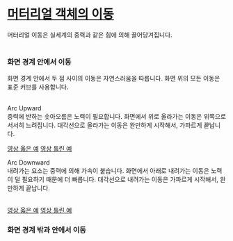 # [머터리얼 객체의 이동](https://material.io/guidelines/motion/movement.html)
머터리얼 이동은 실세계의 중력과 같은 힘에 의해 끌어당겨집니다.<br>
<br>

### 화면 경계 안에서 이동
화면 경계 안에서 두 점 사이의 이동은 자연스러움을 따릅니다. 화면 위의 모든 이동은 표준 커브를 사용합니다.<br>
<br>

Arc Upward<br>
중력에 반하는 솟아오름은 노력이 필요합니다. 화면에서 위로 올라가는 이동은 위쪽으로 서서히 느려집니다. 대각선으로 올라가는 이동은 완만하게 시작해서, 가파르게 끝납니다.
<br>

[영상 옳은 예](https://storage.googleapis.com/material-design/publish/material_v_11/assets/0B14F_FSUCc01Y2RoRE1vcnNPYVk/ShiftWithin_01_Upward_Do_v3.webm)
[영상 틀린 예](https://storage.googleapis.com/material-design/publish/material_v_11/assets/0B14F_FSUCc01Ym5MR3U1czRuSEE/ShiftWithin_02_Upward_Dont_v3.webm)
<br>

Arc Downward<br>
내려가는 요소는 중력에 의해 가속이 붙습니다. 화면에서 아래로 내려가는 이동은 노력이 덜 필요하기 때문에 더 빠릅니다. 대각선으로 내려가는 이동은 가파르게 시작해서, 완만하게 끝납니다.<br>
<br>

[영상 옳은 예](https://storage.googleapis.com/material-design/publish/material_v_11/assets/0B14F_FSUCc01U3VENTRTMVdPbVU/ShiftWithin_03_Downward_Do_v3.webm)
[영상 틀린 예](https://storage.googleapis.com/material-design/publish/material_v_11/assets/0B14F_FSUCc01N2xHLVJaNEtWc0E/ShiftWithin_04_Downward_Dont_v3.webm)
<br>




### 화면 경계 밖과 안에서 이동

